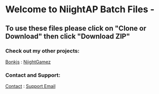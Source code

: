 # Welcome to NiightAP Batch Files -

## To use these files please click on "Clone or Download" then click "Download ZIP"




### Check out my other projects:
[Bonkjs](https://niightap.github.io/bonkjs) :
[NiightGamez](https://niightgamez.weebly.com/)


### Contact and Support:

[Contact](https://niightgamez.weebly.com/contact.html) : [Support Email](mailto:niightapi@gmail.com)
